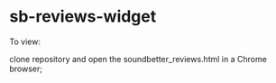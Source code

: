 # sb-reviews-widget

To view:

clone repository and open the soundbetter_reviews.html in a Chrome browser;

